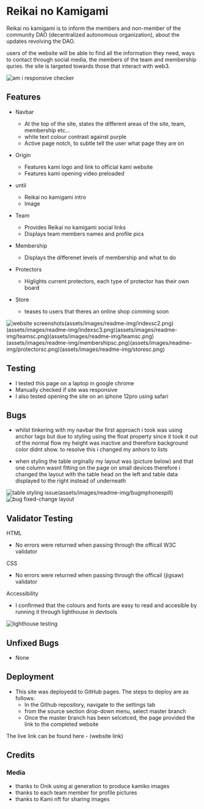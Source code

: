 
# Reikai no Kamigami

Reikai no kamigami is to inform the members and non-member of the community DAO (decentralized autonomous organization), about the updates revolving the DAO.

users of the website will be able to find all the information they need, ways to contact through social media, the members of the team and membership quries. the site is targeted towards those that interact with web3.

![am i responsive checker](assets/images/readme-img/amiresponsive.png)

## Features

- Navbar
  - At the top of the site, states the different areas of the site, team, membership etc...
  - white text colour contrast against purple
  - Active page notch, to subtle tell the user what page they are on

- Origin
  - Features kami logo and link to official kami website
  - Features kami opening video preloaded

- until
  - Reikai no kamigami intro
  - Image

- Team
  - Provides Reikai no kamigami social links
  - Displays team members names and profile pics

- Membership
  - Displays the differenet levels of membership and what to do

- Protectors
  - Higlights current protectors, each type of protector has their own board

- Store
  - teases to users that theres an online shop comming soon

![website screenshots](assets/images/readme-img/indexsc1.png)(assets/images/readme-img/indexsc2.png)(assets/images/readme-img/indexsc3.png)(assets/images/readme-img/teamsc.png)(assets/images/readme-img/teamsc.png)(assets/images/readme-img/membershipsc.png)(assets/images/readme-img/protectorsc.png)(assets/images/readme-img/storesc.png)

## Testing

- I tested this page on a laptop in google chrome
- Manually checked if site was responsive
- I also tested opening the site on an iphone 12pro using safari

## Bugs

- whilst tinkering with my navbar the first approach i took was using anchor tags but due to styling using the float property since it took it out of the normal flow my height was inactive and therefore background color didnt show. to resolve this i changed my anhors to lists

- when styling the table orginally my layout was (picture below) and that one column wasnt fitting on the page on small devices therefore i changed the layout with the table head on the left and table data displayed to the right instead of underneath

![table styling issue](assets/images/readme-img/bugmphone.png)(assets/images/readme-img/bugmphonespill)
![bug fixed-change layout](assets/images/readme-img/bugfix.png)

## Validator Testing

HTML

- No errors were returned when passing through the officail W3C validator

CSS

- No errors were returned when passing through the officail (jigsaw) validator

Accessibility

- I confirmed that the colours and fonts are easy to read and accesible by running it through lighthouse in devtools

![lighthouse testing](assets/images/readme-img/lighthouseimg.png)

## Unfixed Bugs

- None

## Deployment

- This site was deployedd to GitHub pages. The steps to deploy are as follows:
  - In the Github repository, navigate to the settings tab
  - from the source section drop-down menu, select master branch
  - Once the master branch has been selcetced, the page provided the link to the completed website

The live link can be found here - (website link)

## Credits

### Media

- thanks to Onik using ai generation to produce kamiko images
- thanks to each team member for profile pictures
- thanks to Kami nft for sharing images
